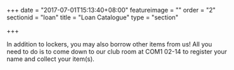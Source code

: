 +++
date = "2017-07-01T15:13:40+08:00"
featureimage = ""
order = "2"
sectionid = "loan"
title = "Loan Catalogue"
type = "section"

+++

In addition to lockers, you may also borrow other items from us! All you need to do is to come down to our club room at COM1 02-14 to register your name and collect your item(s).
